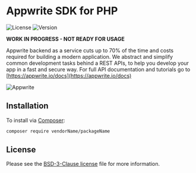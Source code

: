 # Appwrite SDK for PHP

![License](https://img.shields.io/github/license//.svg?v=1)
![Version](https://img.shields.io/badge/api%20version-0.2.0-blue.svg?v=1)

**WORK IN PROGRESS - NOT READY FOR USAGE**

Appwrite backend as a service cuts up to 70% of the time and costs required for building a modern application. We abstract and simplify common development tasks behind a REST APIs, to help you develop your app in a fast and secure way. For full API documentation and tutorials go to [https://appwrite.io/docs](https://appwrite.io/docs)



![Appwrite](https://appwrite.io/v1/images/console.png)

## Installation

To install via [Composer](http://getcomposer.org/):

```bash
composer require vendorName/packageName
```

## License

Please see the [BSD-3-Clause license](https://raw.githubusercontent.com/appwrite/appwrite/master/LICENSE) file for more information.